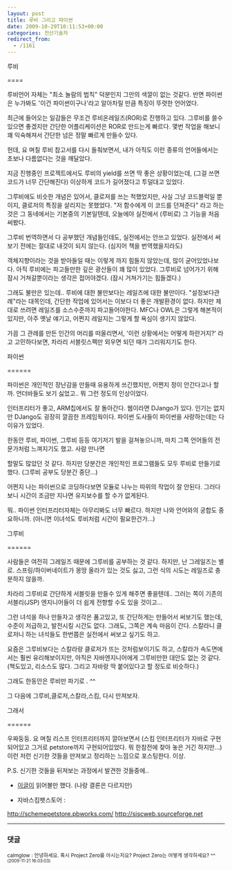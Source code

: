 ```yaml
---
layout: post
title: 루비 그리고 파이썬
date: 2009-10-29T10:11:53+00:00
categories: 전산기술자
redirect_from:
  - /1161
---
```


루비

====

루비언어 자체는 "최소 놀람의 법칙" 덕분인지 그만의 색깔이 없는 것같다. 반면 파이썬은 누가봐도 '이건 파이썬이구나'라고 알아차릴 만큼 특징이 뚜렷한 언어였다.

최근에 들어오는 일감들은 무조건 루비온레일즈(ROR)로 진행하고 있다. 그루비를 쓸수있으면 좋겠지만 간단한 어플리케이션은 ROR로 만드는게 빠르다. 몇번 작업을 해보니 꽤 익숙해져서 간단한 넘은 정말 빠르게 만들수 있다.

헌데, 요 며칠 루비 참고서를 다시 들춰보면서, 내가 아직도 이런 종류의 언어들에서는 초보나 다름없다는 것을 깨달았다.

지금 진행중인 프로젝트에서도 루비의 yield를 쓰면 딱 좋은 상황이었는데, (그걸 쓰면 코드가 너무 간단해진다) 이상하게 코드가 길어졌다고 투덜대고 있었다.

그루비에도 비슷한 개념은 있어서, 클로저를 쓰는 척했었지만, 사실 그냥 코드블럭일 뿐이지, 클로저의 특징을 살리지는 못했었다. "저 함수에게 이 코드를 던져준다" 라고 하는 것은 그 동네에서는 기본중의 기본일텐데, 오늘에야 실전에서 (루비로) 그 기능을 처음 써봤다.

그루비 번역하면서 다 공부했던 개념들인데도, 실전에서는 안쓰고 있었다. 실전에서 써보기 전에는 절대로 내것이 되지 않는다. (심지어 책을 번역했을지라도)

객체지향이라는 것을 받아들일 때는 이렇게 까지 힘들지 않았는데, 많이 굳어있었나보다. 아직 루비에는 파고들만한 깊은 광산들이 꽤 많이 있었다. 그루비로 넘어가기 위해 잠시 거쳐갈뿐이라는 생각은 접어야겠다. (잠시 거쳐가기는 힘들겠다.)

그래도 불만은 있는데.. 루비에 대한 불만보다는 레일즈에 대한 불만이다. "설정보다관례"라는 대목인데, 간단한 작업에 있어서는 이보다 더 좋은 개발환경이 없다. 하지만 제대로 쓰려면 레일즈를 소스수준까지 파고들어야한다. MFC나 OWL은 그렇게 해본적이 있지만, 아주 옛날 얘기고, 어쩐지 레일지는 그렇게 할 욕심이 생기지 않았다.

가끔 그 관례를 만든 인간의 머리를 떠올리면서, '이런 상황에서는 어떻게 하란거지?' 라고 고민하다보면, 차라리 서블릿스펙만 외우면 되던 때가 그리워지기도 한다.

파이썬

======

파이썬은 개인적인 장난감을 만들때 유용하게 쓰긴했지만, 어쩐지 정이 안간다고나 할까. 언더바들도 보기 싫었고.. 뭐 그런 정도의 인상이었다.

인터프리터가 좋고, ARM칩에서도 잘 돌아간다. 웹이라면 DJango가 있다. 인기는 없지만 DJango도 굉장히 깔끔한 프레임웍이다. 파이썬 도사들이 파이썬을 사랑하는데는 다 이유가 있었다.

한동안 루비, 파이썬, 그루비 등등 여기저기 발을 걸쳐놓으니까, 마치 그쪽 언어들의 전문가처럼 느껴지기도 했고. 사람 만나면

할말도 많았던 것 같다. 하지만 당분간은 개인적인 프로그램들도 모두 루비로 만들기로 했다. (그루비 공부도 당분간 중단...)

어쩐지 나는 파이썬으로 코딩하다보면 모듈로 나누는 따위의 작업이 잘 안된다. 그러다보니 시간이 조금만 지나면 유지보수를 할 수가 없게된다.

뭐.. 파이썬 인터프리터자체는 아무리봐도 너무 빠르다. 하지만 나와 언어와의 궁합도 중요하니까. (아니면 이녀석도 루비처럼 시간이 필요한건가...)

그루비

======

사람들은 여전히 그레일즈 때문에 그루비를 공부하는 것 같다. 하지만, 난 그레일즈는 별로. 스프링/하이버네이트가 몽땅 올라가 있는 것도 싫고, 그런 식의 시도는 레일즈로 충분하지 않을까.

차라리 그루비로 간단하게 서블릿을 만들수 있게 해주면 좋을텐데.. 그러는 쪽이 기존의 서블리(JSP) 엔지니어들이 더 쉽게 전향할 수도 있을 것이고...

그런 녀석을 하나 만들자고 생각은 품고있고, 또 간단하게는 만들어서 써보기도 했는데, 수준이 저급하고, 발전시킬 시간도 없다. 그래도, 그쪽은 계속 마음이 간다. 스칼라니 클로저니 하는 녀석들도 한번쯤은 실전에서 써보고 싶기도 하고.

요즘은 그루비보다는 스칼라랑 클로저가 뜨는 것처럼보이기도 하고, 스칼라가 속도면에서는 훨씬 유리해보이지만, 아직은 자바엔지니어에게 그루비만한 대안도 없는 것 같다. (책도있고, 리소스도 많다. 그리고 자바랑 딱 붙어있다고 할 정도로 비슷하다.)

그래도 한동안은 루비만 파기로 . ^^

그 다음에 그루비,클로저,스칼라,스킴, 다시 만져보자.

그래서

======

우짜둥둥. 요 며칠 리스프 인터프리터까지 깔아보면서 (스킴 인터프리터가 자바로 구현되어있고 그거로 petstore까지 구현되어있었다. 뭐 한참전에 찾아 놓은 거긴 하지만...) 이런 저런 신기한 것들을 만져보고 정리하는 느낌으로 포스팅한다. 이상.

P.S. 신기한 것들을 뒤져보는 과정에서 발견한 것들중에..

* <a title="[http://youngrok.com/moin.cgi/Django_vs_Rails]로 이동합니다." target="_blank" href="http://youngrok.com/moin.cgi/Django_vs_Rails">이글이</a> 읽어볼만 했다. (나랑 결론은 다르지만)

* 자바스킴팻스토어 :

 <a title="[http://schemepetstore.pbworks.com/]로 이동합니다." target="_blank" href="http://schemepetstore.pbworks.com/">http://schemepetstore.pbworks.com/</a> <a title="[http://siscweb.sourceforge.net]로 이동합니다." target="_blank" href="http://siscweb.sourceforge.net">http://siscweb.sourceforge.net</a>



* * *

### 댓글



<!--- cmt:1195 --->
<!--- mail: --->
<!--- parent:0 --->

<small class=comment>calmglow : 안녕하세요. 혹시 Project Zero를 아시는지요? Project Zero는 어떻게 생각하세요? ^^ <small>(2009-11-21 16:03:03)</small></small>

